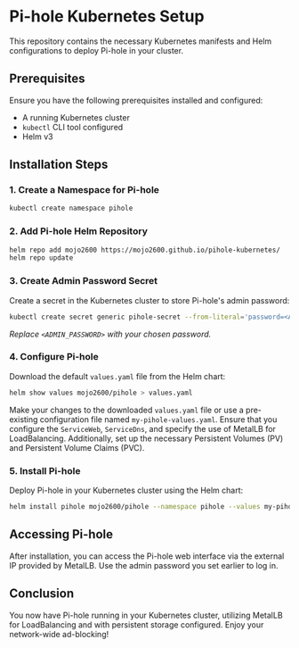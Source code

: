 # Pi-hole Kubernetes Setup

This repository contains the necessary Kubernetes manifests and Helm configurations to deploy Pi-hole in your cluster. 

## Prerequisites
Ensure you have the following prerequisites installed and configured:
- A running Kubernetes cluster
- `kubectl` CLI tool configured
- Helm v3

## Installation Steps

### 1. Create a Namespace for Pi-hole
```bash
kubectl create namespace pihole
```

### 2. Add Pi-hole Helm Repository
```bash
helm repo add mojo2600 https://mojo2600.github.io/pihole-kubernetes/
helm repo update
```

### 3. Create Admin Password Secret
Create a secret in the Kubernetes cluster to store Pi-hole's admin password:
```bash
kubectl create secret generic pihole-secret --from-literal='password=<ADMIN_PASSWORD>' --namespace pihole
```
*Replace `<ADMIN_PASSWORD>` with your chosen password.*

### 4. Configure Pi-hole
Download the default `values.yaml` file from the Helm chart:
```bash
helm show values mojo2600/pihole > values.yaml
```

Make your changes to the downloaded `values.yaml` file or use a pre-existing configuration file named `my-pihole-values.yaml`. Ensure that you configure the `ServiceWeb`, `ServiceDns`, and specify the use of MetalLB for LoadBalancing. Additionally, set up the necessary Persistent Volumes (PV) and Persistent Volume Claims (PVC).

### 5. Install Pi-hole
Deploy Pi-hole in your Kubernetes cluster using the Helm chart:
```bash
helm install pihole mojo2600/pihole --namespace pihole --values my-pihole-values.yaml
```

## Accessing Pi-hole
After installation, you can access the Pi-hole web interface via the external IP provided by MetalLB. Use the admin password you set earlier to log in.

## Conclusion
You now have Pi-hole running in your Kubernetes cluster, utilizing MetalLB for LoadBalancing and with persistent storage configured. Enjoy your network-wide ad-blocking!
